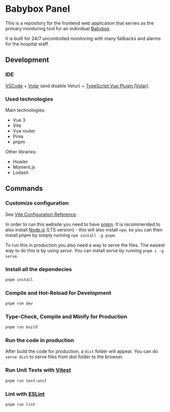 # Babybox Panel 

This is a repository for the frontend web application that serves as the primary monitoring tool for an individual [Babybox](httt://www.babybox.cz).

It is built for 24/7 uncontrolled monitoring with many fallbacks and alarms for the hospital staff.

## Development

### IDE

[VSCode](https://code.visualstudio.com/) + [Volar](https://marketplace.visualstudio.com/items?itemName=johnsoncodehk.volar) (and disable Vetur) + [TypeScript Vue Plugin (Volar)](https://marketplace.visualstudio.com/items?itemName=johnsoncodehk.vscode-typescript-vue-plugin).

### Used technologies

Main technologies:

- Vue 3
- Vite
- Vue router
- Pinia
- pnpm

Other libraries:

- Howler
- Moment.js
- Lodash

## Commands

### Customize configuration

See [Vite Configuration Reference](https://vitejs.dev/config/).

In order to run this website you need to have [pnpm](https://pnpm.io/). It is recommended to also install [Node.js](https://nodejs.org/en/) (LTS version) - this will also install `npm`, so you can then install *pnpm* by simply running `npm install -g pnpm`.

To run this in production you also need a way to serve the files. The easiest way to do this is by using *serve*. You can install *serve* by running `pnpm i -g serve`. 

### Install all the dependecies

```sh
pnpm install
```

### Compile and Hot-Reload for Development

```sh
pnpm run dev
```

### Type-Check, Compile and Minify for Production

```sh
pnpm run build
```

### Run the code in production

After build the code for production, a `dist` folder will appear. You can do `serve dist` to serve files from dist folder to the browser.

### Run Unit Tests with [Vitest](https://vitest.dev/)

```sh
pnpm run test:unit
```

### Lint with [ESLint](https://eslint.org/)

```sh
pnpm run lint
```
